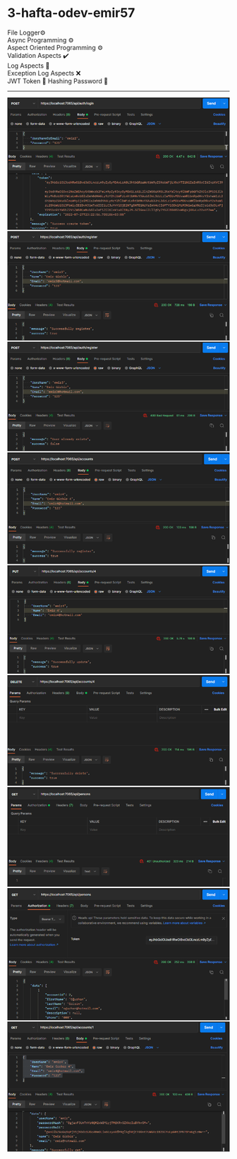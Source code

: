 # 3-hafta-odev-emir57
File Logger⚙️<br>
Async Programming ⚙️<br>
Aspect Oriented Programming ⚙️<br>
Validation Aspects ✔️<br>
Log Aspects 📓<br>
Exception Log Aspects ❌<br>
JWT Token 🔐
Hashing Password 🔑
<hr>
<img src="images/1.png"/>
<img src="images/2.png"/>
<img src="images/3.png"/>
<img src="images/4.png"/>
<img src="images/5.png"/>
<img src="images/6.png"/>
<img src="images/7.png"/>
<img src="images/8.png"/>
<img src="images/9.png"/>
